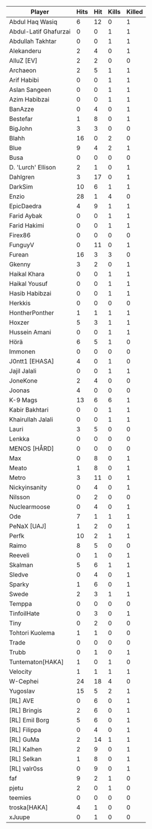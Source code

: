 | Player | Hits | Hit | Kills | Killed |
| --- | --- | --- | --- | --- |
| Abdul Haq Wasiq | 6 | 12 | 0 | 1 |
| Abdul-Latif Ghafurzai | 0 | 0 | 1 | 1 |
| Abdullah Takhtar | 0 | 0 | 1 | 1 |
| Alekanderu | 2 | 4 | 0 | 1 |
| AlluZ [EV] | 2 | 2 | 0 | 0 |
| Archaeon | 2 | 5 | 1 | 1 |
| Arif Habibi | 0 | 0 | 1 | 1 |
| Aslan Sangeen | 0 | 0 | 1 | 1 |
| Azim Habibzai | 0 | 0 | 1 | 1 |
| BanAzze | 0 | 4 | 0 | 1 |
| Bestefar | 1 | 8 | 0 | 1 |
| BigJohn | 3 | 3 | 0 | 0 |
| Blahh | 16 | 0 | 2 | 0 |
| Blue | 9 | 4 | 2 | 1 |
| Busa | 0 | 0 | 0 | 0 |
| D. 'Lurch' Ellison | 2 | 1 | 0 | 1 |
| Dahlgren | 3 | 17 | 0 | 1 |
| DarkSim | 10 | 6 | 1 | 1 |
| Enzio | 28 | 1 | 4 | 0 |
| EpicDaedra | 4 | 9 | 1 | 1 |
| Farid Aybak | 0 | 0 | 1 | 1 |
| Farid Hakimi | 0 | 0 | 1 | 1 |
| Firex86 | 0 | 0 | 0 | 0 |
| FunguyV | 0 | 11 | 0 | 1 |
| Furean | 16 | 3 | 3 | 0 |
| Gkenny | 3 | 2 | 0 | 1 |
| Haikal Khara | 0 | 0 | 1 | 1 |
| Haikal Yousuf | 0 | 0 | 1 | 1 |
| Hasib Habibzai | 0 | 0 | 1 | 1 |
| Herkkis | 0 | 0 | 0 | 0 |
| HontherPonther | 1 | 1 | 1 | 1 |
| Hoxzer | 5 | 3 | 1 | 1 |
| Hussein Amani | 0 | 0 | 1 | 1 |
| Hörä | 6 | 5 | 1 | 0 |
| Immonen | 0 | 0 | 0 | 0 |
| J0ntt1 [EHASA] | 4 | 0 | 1 | 0 |
| Jajil Jalali | 0 | 0 | 1 | 1 |
| JoneKone | 2 | 4 | 0 | 0 |
| Joonas | 4 | 0 | 0 | 0 |
| K-9 Mags | 13 | 6 | 6 | 1 |
| Kabir Bakhtari | 0 | 0 | 1 | 1 |
| Khairullah Jalali | 0 | 0 | 1 | 1 |
| Lauri | 3 | 5 | 0 | 0 |
| Lenkka | 0 | 0 | 0 | 0 |
| MENOS [HÅRD] | 0 | 0 | 0 | 0 |
| Max | 0 | 8 | 0 | 1 |
| Meato | 1 | 8 | 0 | 1 |
| Metro | 3 | 11 | 0 | 1 |
| Nickyinsanity | 0 | 4 | 0 | 1 |
| Nilsson | 0 | 2 | 0 | 0 |
| Nuclearmoose | 0 | 4 | 0 | 1 |
| Ode | 7 | 1 | 1 | 1 |
| PeNaX [UAJ] | 1 | 2 | 0 | 1 |
| Perfk | 10 | 2 | 1 | 1 |
| Raimo | 8 | 5 | 0 | 0 |
| Reeveli | 0 | 1 | 0 | 1 |
| Skalman | 5 | 6 | 1 | 1 |
| Sledve | 0 | 4 | 0 | 1 |
| Sparky | 1 | 6 | 0 | 1 |
| Swede | 2 | 3 | 1 | 1 |
| Temppa | 0 | 0 | 0 | 0 |
| TinfoilHate | 0 | 3 | 0 | 1 |
| Tiny | 0 | 2 | 0 | 0 |
| Tohtori Kuolema | 1 | 1 | 0 | 0 |
| Trade | 0 | 0 | 0 | 0 |
| Trubb | 0 | 1 | 0 | 1 |
| Tuntematon[HAKA] | 1 | 0 | 1 | 0 |
| Velocity | 1 | 1 | 1 | 1 |
| W-Cephei | 24 | 18 | 4 | 0 |
| Yugoslav | 15 | 5 | 2 | 1 |
| [RL] AVE | 0 | 6 | 0 | 1 |
| [RL] Bringis | 2 | 6 | 0 | 1 |
| [RL] Emil Borg | 5 | 6 | 0 | 1 |
| [RL] Filippa | 0 | 4 | 0 | 1 |
| [RL] GuMa | 2 | 14 | 1 | 1 |
| [RL] Kalhen | 2 | 9 | 0 | 1 |
| [RL] Selkan | 1 | 8 | 0 | 1 |
| [RL] valr0ss | 0 | 9 | 0 | 1 |
| faf | 9 | 2 | 1 | 0 |
| pjetu | 2 | 0 | 1 | 0 |
| teemies | 0 | 0 | 0 | 0 |
| troska[HAKA] | 4 | 1 | 0 | 0 |
| xJuupe | 0 | 1 | 0 | 0 |

